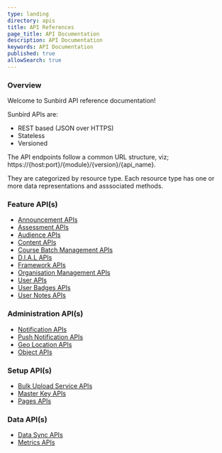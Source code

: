 ```yaml
---
type: landing
directory: apis
title: API References
page_title: API Documentation
description: API Documentation
keywords: API Documentation
published: true
allowSearch: true
---
```


### Overview

Welcome to Sunbird API reference documentation!

Sunbird APIs are:

- REST based (JSON over HTTPS)
- Stateless
- Versioned

The API endpoints follow a common URL structure, viz; https://{host:port}/{module}/{version}/{api_name}.

They are categorized by resource type. Each resource type has one or more data representations and asssociated methods.

<div class="row">
    <div class="col-sm-4">
        <h3>Feature API(s)</h3>
        <ul>
            <li><a href="apis/announcements/">Announcement APIs</a></li>
            <li><a href="apis/assessmentapi/">Assessment APIs</a></li>
            <li><a href="apis/audienceapi/">Audience APIs</a></li>
            <li><a href="apis/content/">Content APIs</a></li>
            <li><a href="apis/coursebatchmanapi/">Course Batch Management APIs</a></li>
            <li><a href="apis/dialapi/">D.I.A.L APIs</a></li>
            <li><a href="apis/framework/">Framework APIs</a></li>
            <li><a href="apis/orgapi/">Organisation Management APIs</a></li>
            <li><a href="apis/userapi/">User APIs</a></li>
            <li><a href="apis/badgesapi/">User Badges APIs</a></li>
            <li><a href="apis/noteapi/">User Notes APIs</a></li>          
        </ul>
    </div>
    <div class="col-sm-4">
        <h3>Administration API(s)</h3>
        <ul>
            <li><a href="apis/notificationapi/">Notification APIs</a></li>
            <li><a href="apis/firebasecloudmessagingapi/">Push Notification APIs</a></li>
            <li><a href="apis/geolocationapi/">Geo Location APIs</a></li>
            <li><a href="apis/objectapi/">Object APIs</a></li>      
        </ul>
        <h3>Setup API(s)</h3>
        <ul>
            <li><a href="apis/bulkupload/">Bulk Upload Service APIs</a></li>
            <li><a href="apis/masterkeyapi/">Master Key APIs</a></li>
            <li><a href="apis/pagesapi/">Pages APIs</a></li>     
        </ul>
        </div>
    <div class="col-sm-4">
        <h3>Data API(s)</h3>
        <ul>
            <li><a href="apis/datasyncapi/">Data Sync APIs</a></li>
            <li><a href="apis/metricsapi/">Metrics APIs</a></li> 
        </ul>
    </div>
